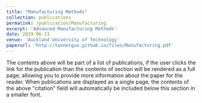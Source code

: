 ```yaml
---
title: "Manufacturing Methods"
collection: publications
permalink: /publication/Manufacturing
excerpt: 'Advanced Manufacturing Methods'
date: 2019-06-11
venue: 'Auckland University of Technology'
paperurl: 'http://tannerguo.github.io/files/Manufacturing.pdf'
---
```


The contents above will be part of a list of publications, if the user clicks the link for the publication than the contents of section will be rendered as a full page, allowing you to provide more information about the paper for the reader. When publications are displayed as a single page, the contents of the above "citation" field will automatically be included below this section in a smaller font.
